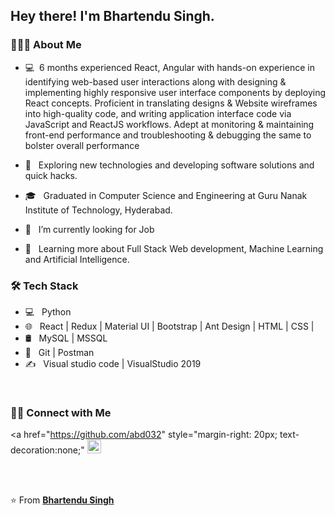 <!--
- 🔭 I’m currently looking for job ...
- 🌱 I’m currently learning ...
- 👯 I’m looking to collaborate on ...
- 🤔 I’m looking for help with ...
- 💬 Ask me about tech things...
- 📫 How to reach me: just google me ...
- 😄 Pronouns: developer...
- ⚡ Fun fact: ...
-->
<h2> Hey there! I'm Bhartendu Singh.</h2>

<h3> 👨🏻‍💻 About Me </h3>

- 💻&nbsp; 6 months experienced React, Angular with hands-on experience in identifying web-based user interactions along with designing & implementing highly responsive user interface components by deploying React concepts. Proficient in translating designs & Website wireframes into high-quality code, and writing application interface code via JavaScript and ReactJS workflows. Adept at monitoring & maintaining front-end performance and troubleshooting & debugging the same to bolster overall performance

- 🤔 &nbsp; Exploring new technologies and developing software solutions and quick hacks.
- 🎓 &nbsp; Graduated in Computer Science and Engineering at Guru Nanak Institute of Technology, Hyderabad.
- 🔭 &nbsp; I’m currently looking for Job
- 🌱 &nbsp; Learning more about Full Stack Web development, Machine Learning and Artificial Intelligence.

<h3>🛠 Tech Stack</h3>

- 💻 &nbsp; Python
- 🌐 &nbsp; React | Redux | Material UI | Bootstrap | Ant Design | HTML | CSS | 
- 🛢 &nbsp; MySQL | MSSQL 
- 🔧 &nbsp; Git  | Postman
- ✍️ &nbsp; Visual studio code | VisualStudio 2019

<br/>



<h3> 🤝🏻 Connect with Me </h3>


<a href="https://github.com/abd032"  style="margin-right: 20px; text-decoration:none;"
  <img alt="kirankumar Gonti's Github" width="22px" src="https://cdn.jsdelivr.net/npm/simple-icons@v3/icons/github.svg" />
</a>

<br />
<br />

⭐️ From **[Bhartendu Singh](https://github.com/abd032)**
